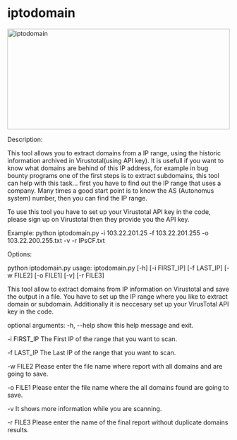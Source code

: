 # iptodomain
<img src="https://cloud.githubusercontent.com/assets/6917066/21866468/6590ab3a-d818-11e6-89f7-609e2d8f1171.jpg" alt="iptodomain" height="228" width="504">

Description:

This tool allows you to extract domains from a IP range, using the historic information archived in Virustotal(using API key). It is usefull if you want to know what domains are behind of this IP address, for example in bug bounty programs one of the first steps is to extract subdomains, this tool can help with this task... first you have to find out the IP range that uses a company. Many times a good start point is to know the AS (Autonomus system) number, then you can find the IP range.


To use this tool you have to set up your Virustotal API key in the code, please sign up on Virustotal then they provide you the API key.


Example:
python iptodomain.py -i 103.22.201.25  -f 103.22.201.255  -o 103.22.200.255.txt -v -r IPsCF.txt


Options:


python iptodomain.py 
usage: iptodomain.py [-h] [-i FIRST_IP] [-f LAST_IP] [-w FILE2] [-o FILE1]
                     [-v] [-r FILE3]

This tool allow to extract domains from IP information on Virustotal and save
the output in a file. You have to set up the IP range where you like to
extract domain or subdomain. Additionally it is neccesary set up your
VirusTotal API key in the code.

optional arguments:
  -h, --help   show this help message and exit.
  
  -i FIRST_IP  The First IP of the range that you want to scan.
  
  -f LAST_IP   The Last IP of the range that you want to scan.
  
  -w FILE2     Please enter the file name where report with all domains and are going to save.
               
  -o FILE1     Please enter the file name where the all domains found are going to save.
  
  -v           It shows more information while you are scanning.
  
  -r FILE3     Please enter the name of the final report without duplicate domains results.
